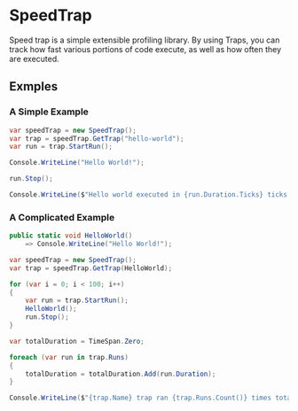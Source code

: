 # SpeedTrap
Speed trap is a simple extensible profiling library. By using Traps, you can track how fast various portions of code execute, as well as how often they are executed.

## Exmples
### A Simple Example
```c#
var speedTrap = new SpeedTrap();
var trap = speedTrap.GetTrap("hello-world");
var run = trap.StartRun();

Console.WriteLine("Hello World!");

run.Stop();

Console.WriteLine($"Hello world executed in {run.Duration.Ticks} ticks!");
```

### A Complicated Example
```c#
public static void HelloWorld()
    => Console.WriteLine("Hello World!");

var speedTrap = new SpeedTrap();
var trap = speedTrap.GetTrap(HelloWorld);

for (var i = 0; i < 100; i++)
{
    var run = trap.StartRun();
    HelloWorld();
    run.Stop();
}

var totalDuration = TimeSpan.Zero;

foreach (var run in trap.Runs)
{
    totalDuration = totalDuration.Add(run.Duration);
}

Console.WriteLine($"{trap.Name} trap ran {trap.Runs.Count()} times totalling {totalDuration.Ticks} ticks!");
```